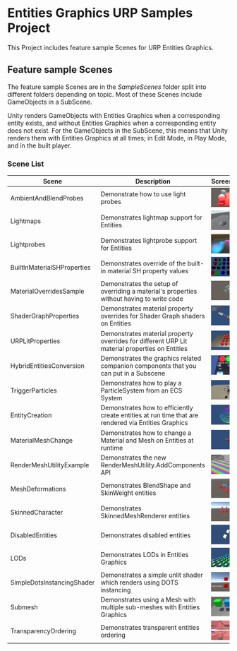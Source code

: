 # Entities Graphics URP Samples Project
This Project includes feature sample Scenes for URP Entities Graphics.

## Feature sample Scenes
The feature sample Scenes are in the _SampleScenes_ folder split into different folders depending on topic. Most of these Scenes include GameObjects in a SubScene. 

Unity renders GameObjects with Entities Graphics when a corresponding entity exists, and without Entities Graphics when a corresponding entity does not exist. For the GameObjects in the SubScene, this means that Unity renders them with Entities Graphics at all times; in Edit Mode, in Play Mode, and in the built player.

### Scene List

| Scene | Description | Screenshot |
| --- | --- | - |
| AmbientAndBlendProbes | Demonstrate how to use light probes | ![](READMEimages/AmbientAndBlendProbes.PNG) |
| Lightmaps | Demonstrates lightmap support for Entities | ![](READMEimages/Lightmaps.PNG) |
| Lightprobes | Demonstrates lightprobe support for Entities | ![](READMEimages/Lightprobes.PNG) |
| BuiltInMaterialSHProperties | Demonstrates override of the built-in material SH property values | ![](READMEimages/BuiltInMaterialSHProperties.PNG) |
| MaterialOverridesSample | Demonstrates the setup of overriding a material's properties without having to write code | ![](READMEimages/MaterialOverridesSample.PNG) |
| ShaderGraphProperties | Demonstrates material property overrides for Shader Graph shaders on Entities | ![](READMEimages/ShaderGraphProperties.PNG) |
| URPLitProperties | Demonstrates material property overrides for different URP Lit material properties on Entities | ![](READMEimages/URPLitProperties.PNG) |
| HybridEntitiesConversion | Demonstrates the graphics related companion components that you can put in a Subscene | ![](READMEimages/HybridEntitiesConversion.PNG) |
| TriggerParticles | Demonstrates how to play a ParticleSystem from an ECS System | ![](READMEimages/TriggerParticles.PNG) |
| EntityCreation | Demonstrates how to efficiently create entities at run time that are rendered via Entities Graphics | ![](READMEimages/EntityCreation.PNG) |
| MaterialMeshChange | Demonstrates how to change a Material and Mesh on Entities at runtime | ![](READMEimages/MaterialMeshChange.PNG) |
| RenderMeshUtilityExample | Demonstrates the new RenderMeshUtility.AddComponents API | ![](READMEimages/RenderMeshUtilityExample.PNG) |
| MeshDeformations | Demonstrates BlendShape and SkinWeight entities | ![](READMEimages/MeshDeformations.PNG) |
| SkinnedCharacter | Demonstrates SkinnedMeshRenderer entities | ![](READMEimages/SkinnedCharacter.PNG) |
| DisabledEntities |  Demonstrates disabled entities | ![](READMEimages/DisabledEntities.PNG) |
| LODs | Demonstrates LODs in Entities Graphics | ![](READMEimages/LODs.PNG) |
| SimpleDotsInstancingShader | Demonstrates a simple unlit shader which renders using DOTS instancing | ![](READMEimages/SimpleDotsInstancingShader.PNG) |
| Submesh | Demonstrates using a Mesh with multiple sub-meshes with Entities Graphics | ![](READMEimages/Submesh.png) |
| TransparencyOrdering | Demonstrates transparent entities ordering | ![](READMEimages/TransparencyOrdering.PNG) |
